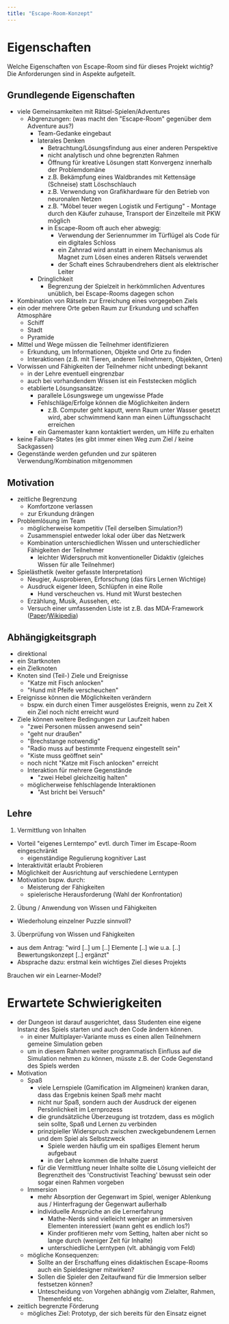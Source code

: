 ```yaml
---
title: "Escape-Room-Konzept"
---
```


# Eigenschaften

Welche Eigenschaften von Escape-Room sind für dieses Projekt wichtig?
Die Anforderungen sind in Aspekte aufgeteilt.

## Grundlegende Eigenschaften

- viele Gemeinsamkeiten mit Rätsel-Spielen/Adventures
  - Abgrenzungen: (was macht den "Escape-Room" gegenüber dem Adventure aus?)
    - Team-Gedanke eingebaut
    - laterales Denken
      - Betrachtung/Lösungsfindung aus einer anderen Perspektive
      - nicht analytisch und ohne begrenzten Rahmen
      - Öffnung für kreative Lösungen statt Konvergenz innerhalb der Problemdomäne
      - z.B. Bekämpfung eines Waldbrandes mit Kettensäge (Schneise) statt Löschschlauch
      - z.B. Verwendung von Grafikhardware für den Betrieb von neuronalen Netzen
      - z.B. "Möbel teuer wegen Logistik und Fertigung" - Montage durch den Käufer zuhause, Transport der Einzelteile mit PKW möglich
      - in Escape-Room oft auch eher abwegig:
        - Verwendung der Seriennummer im Türflügel als Code für ein digitales Schloss
        - ein Zahnrad wird anstatt in einem Mechanismus als Magnet zum Lösen eines anderen Rätsels verwendet
        - der Schaft eines Schraubendrehers dient als elektrischer Leiter
    - Dringlichkeit
      - Begrenzung der Spielzeit in herkömmlichen Adventures unüblich, bei Escape-Rooms dagegen schon
- Kombination von Rätseln zur Erreichung eines vorgegeben Ziels
- ein oder mehrere Orte geben Raum zur Erkundung und schaffen Atmosphäre
  - Schiff
  - Stadt
  - Pyramide
- Mittel und Wege müssen die Teilnehmer identifizieren
  - Erkundung, um Informationen, Objekte und Orte zu finden
  - Interaktionen (z.B. mit Tieren, anderen Teilnehmern, Objekten, Orten)
- Vorwissen und Fähigkeiten der Teilnehmer nicht unbedingt bekannt
  - in der Lehre eventuell eingrenzbar
  - auch bei vorhandendem Wissen ist ein Feststecken möglich
  - etablierte Lösungsansätze:
    - parallele Lösungswege um ungewisse Pfade
    - Fehlschläge/Erfolge können die Möglichkeiten ändern
      - z.B. Computer geht kaputt, wenn Raum unter Wasser gesetzt wird, aber schwimmend kann man einen Lüftungsschacht erreichen
    - ein Gamemaster kann kontaktiert werden, um Hilfe zu erhalten
- keine Failure-States (es gibt immer einen Weg zum Ziel / keine Sackgassen)
- Gegenstände werden gefunden und zur späteren Verwendung/Kombination mitgenommen

## Motivation

- zeitliche Begrenzung
  - Komfortzone verlassen
  - zur Erkundung drängen
- Problemlösung im Team
  - möglicherweise kompetitiv (Teil derselben Simulation?)
  - Zusammenspiel entweder lokal oder über das Netzwerk
  - Kombination unterschiedlichen Wissen und unterschiedlicher Fähigkeiten der Teilnehmer
    - leichter Widerspruch mit konventioneller Didaktiv (gleiches Wissen für alle Teilnehmer)
- Spielästhetik (weiter gefasste Interpretation)
  - Neugier, Ausprobieren, Erforschung (das fürs Lernen Wichtige)
  - Ausdruck eigener Ideen, Schlüpfen in eine Rolle
    - Hund verscheuchen vs. Hund mit Wurst bestechen
  - Erzählung, Musik, Aussehen, etc.
  - Versuch einer umfassenden Liste ist z.B. das MDA-Framework ([Paper](https://users.cs.northwestern.edu/~hunicke/pubs/MDA.pdf)/[Wikipedia](https://en.wikipedia.org/wiki/MDA_framework))

## Abhängigkeitsgraph

- direktional
- ein Startknoten
- ein Zielknoten
- Knoten sind (Teil-) Ziele und Ereignisse
  - "Katze mit Fisch anlocken"
  - "Hund mit Pfeife verscheuchen"
- Ereignisse können die Möglichkeiten verändern
  - bspw. ein durch einen Timer ausgelöstes Ereignis, wenn zu Zeit X ein Ziel noch nicht erreicht wurd
- Ziele können weitere Bedingungen zur Laufzeit haben
  - "zwei Personen müssen anwesend sein"
  - "geht nur draußen"
  - "Brechstange notwendig"
  - "Radio muss auf bestimmte Frequenz eingestellt sein"
  - "Kiste muss geöffnet sein"
  - noch nicht "Katze mit Fisch anlocken" erreicht
  - Interaktion für mehrere Gegenstände
    - "zwei Hebel gleichzeitig halten"
  - möglicherweise fehlschlagende Interaktionen
    - "Ast bricht bei Versuch"

## Lehre

1. Vermittlung von Inhalten
  - Vorteil "eigenes Lerntempo" evtl. durch Timer im Escape-Room eingeschränkt
    - eigenständige Regulierung kognitiver Last
  - Interaktivität erlaubt Probieren
  - Möglichkeit der Ausrichtung auf verschiedene Lerntypen
  - Motivation bspw. durch:
    - Meisterung der Fähigkeiten
    - spielerische Herausforderung (Wahl der Konfrontation)
2. Übung / Anwendung von Wissen und Fähigkeiten
  - Wiederholung einzelner Puzzle sinnvoll?
3. Überprüfung von Wissen und Fähigkeiten
  - aus dem Antrag: "wird [..] um [..] Elemente [..] wie u.a. [..] Bewertungskonzept [..] ergänzt"
  - Absprache dazu: erstmal kein wichtiges Ziel dieses Projekts

Brauchen wir ein Learner-Model?

# Erwartete Schwierigkeiten

- der Dungeon ist darauf ausgerichtet, dass Studenten eine eigene Instanz des Spiels starten und auch den Code ändern können.
  - in einer Multiplayer-Variante muss es einen allen Teilnehmern gemeine Simulation geben
  - um in diesem Rahmen weiter programmatisch Einfluss auf die Simulation nehmen zu können, müsste z.B. der Code Gegenstand des Spiels werden
- Motivation
  - Spaß
    - viele Lernspiele (Gamification im Allgmeinen) kranken daran, dass das Ergebnis keinen Spaß mehr macht
    - nicht nur Spaß, sondern auch der Ausdruck der eigenen Persönlichkeit im Lernprozess
    - die grundsätzliche Überzeugung ist trotzdem, dass es möglich sein sollte, Spaß und Lernen zu verbinden
    - prinzipieller Widerspruch zwischen zweckgebundenem Lernen und dem Spiel als Selbstzweck
      - Spiele werden häufig um ein spaßiges Element herum aufgebaut
      - in der Lehre kommen die Inhalte zuerst
    - für die Vermittlung neuer Inhalte sollte die Lösung vielleicht der Begrenztheit des 'Constructivist Teaching' bewusst sein oder sogar einen Rahmen vorgeben
  - Immersion
    - mehr Absorption der Gegenwart im Spiel, weniger Ablenkung aus / Hinterfragung der Gegenwart außerhalb
    - individuelle Ansprüche an die Lernerfahrung
      - Mathe-Nerds sind vielleicht weniger an immersiven Elementen interessiert (wann geht es endlich los?)
      - Kinder profitieren mehr vom Setting, halten aber nicht so lange durch (weniger Zeit für Inhalte)
      - unterschiedliche Lerntypen (vlt. abhängig vom Feld)
  - mögliche Konsequenzen:
    - Sollte an der Erschaffung eines didaktischen Escape-Rooms auch ein Spieldesigner mitwirken?
    - Sollen die Spieler den Zeitaufwand für die Immersion selber festsetzen können?
    - Untescheidung von Vorgehen abhängig vom Zielalter, Rahmen, Themenfeld etc.
- zeitlich begrenzte Förderung
  - mögliches Ziel: Prototyp, der sich bereits für den Einsatz eignet
